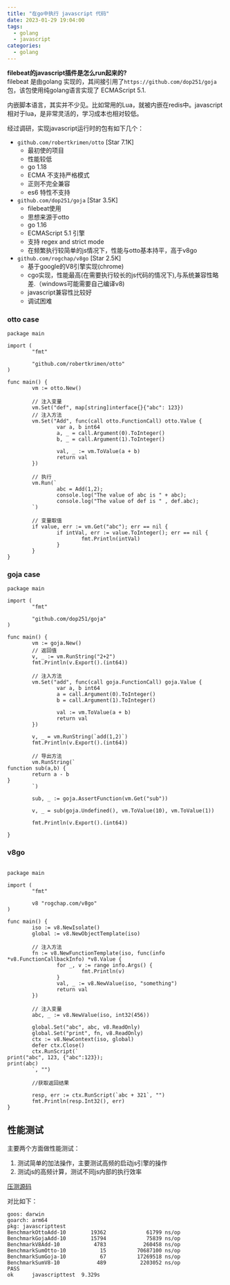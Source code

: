 ```yaml
---
title: "在go中执行 javascript 代码"
date: 2023-01-29 19:04:00
tags: 
  - golang
  - javascript
categories: 
  - golang
---
```


**filebeat的javascript插件是怎么run起来的?**   
filebeat 是由golang 实现的，其间接引用了`https://github.com/dop251/goja`包，该包使用纯golang语言实现了 ECMAScript 5.1.  

内嵌脚本语言，其实并不少见。比如常用的Lua，就被内嵌在redis中。javascript 相对于lua，是非常灵活的，学习成本也相对较低。

经过调研，实现javascript运行时的包有如下几个：

- `github.com/robertkrimen/otto` [Star 7.1K]
  - 最初使的项目
  - 性能较低
  - go 1.18
  - ECMA 不支持严格模式
  - 正则不完全兼容
  - es6 特性不支持
- `github.com/dop251/goja` [Star 3.5K]
  - filebeat使用
  - 思想来源于otto
  - go 1.16
  - ECMAScript 5.1 引擎
  - 支持 regex and strict mode
  - 在频繁执行较简单的js情况下，性能与otto基本持平，高于v8go
- `github.com/rogchap/v8go` [Star 2.5K]
  - 基于google的V8引擎实现(chrome)
  - cgo实现，性能最高(在需要执行较长的js代码的情况下),与系统兼容性略差.（windows可能需要自己编译v8)
  - javascript兼容性比较好
  - 调试困难

### otto case

```golang
package main

import (
        "fmt"

        "github.com/robertkrimen/otto"
)

func main() {
        vm := otto.New()

        // 注入变量
        vm.Set("def", map[string]interface{}{"abc": 123})
        // 注入方法
        vm.Set("Add", func(call otto.FunctionCall) otto.Value {
                var a, b int64
                a, _ = call.Argument(0).ToInteger()
                b, _ = call.Argument(1).ToInteger()

                val, _ := vm.ToValue(a + b)
                return val
        })

        // 执行
        vm.Run(`
                abc = Add(1,2);
                console.log("The value of abc is " + abc);
                console.log("The value of def is " , def.abc);
        `)

        // 变量取值
        if value, err := vm.Get("abc"); err == nil {
                if intVal, err := value.ToInteger(); err == nil {
                        fmt.Println(intVal)
                }
        }
}
```

### goja case

```golang
package main

import (
        "fmt"

        "github.com/dop251/goja"
)

func main() {
        vm := goja.New()
        // 返回值
        v, _ := vm.RunString("2+2")
        fmt.Println(v.Export().(int64))

        // 注入方法
        vm.Set("add", func(call goja.FunctionCall) goja.Value {
                var a, b int64
                a = call.Argument(0).ToInteger()
                b = call.Argument(1).ToInteger()

                val := vm.ToValue(a + b)
                return val
        })

        v, _ = vm.RunString(`add(1,2)`)
        fmt.Println(v.Export().(int64))

        // 导出方法
        vm.RunString(`
function sub(a,b) {
        return a - b
}
        `)

        sub, _ := goja.AssertFunction(vm.Get("sub"))

        v, _ = sub(goja.Undefined(), vm.ToValue(10), vm.ToValue(1))

        fmt.Println(v.Export().(int64))
        
}
```

### v8go

```golang

package main

import (
        "fmt"

        v8 "rogchap.com/v8go"
)

func main() {
        iso := v8.NewIsolate()
        global := v8.NewObjectTemplate(iso)

        // 注入方法
        fn := v8.NewFunctionTemplate(iso, func(info *v8.FunctionCallbackInfo) *v8.Value {
                for _, v := range info.Args() {
                        fmt.Println(v)
                }
                val, _ := v8.NewValue(iso, "something")
                return val
        })

        // 注入变量
        abc, _ := v8.NewValue(iso, int32(456))

        global.Set("abc", abc, v8.ReadOnly)
        global.Set("print", fn, v8.ReadOnly)
        ctx := v8.NewContext(iso, global)
        defer ctx.Close()
        ctx.RunScript(`
print("abc", 123, {"abc":123});
print(abc)
        `, "")

        //获取返回结果

        resp, err := ctx.RunScript(`abc + 321`, "")
        fmt.Println(resp.Int32(), err)
}
```

## 性能测试

主要两个方面做性能测试：
1. 测试简单的加法操作，主要测试高频的启动js引擎的操作
2. 测试js的高频计算，测试不同js内部的执行效率

[压测源码](https://github.com/lpflpf/lpflpf.github.io/tree/main/content/posts/javascript-run-in-go/benchmark)

对比如下：

```
goos: darwin
goarch: arm64
pkg: javascripttest
BenchmarkOttoAdd-10        19362             61799 ns/op
BenchmarkGojaAdd-10        15794             75839 ns/op
BenchmarkV8Add-10           4783            260458 ns/op
BenchmarkSumOtto-10           15          70687100 ns/op
BenchmarkSumGoja-10           67          17269518 ns/op
BenchmarkSumV8-10            489           2203052 ns/op
PASS
ok      javascripttest  9.329s
```
